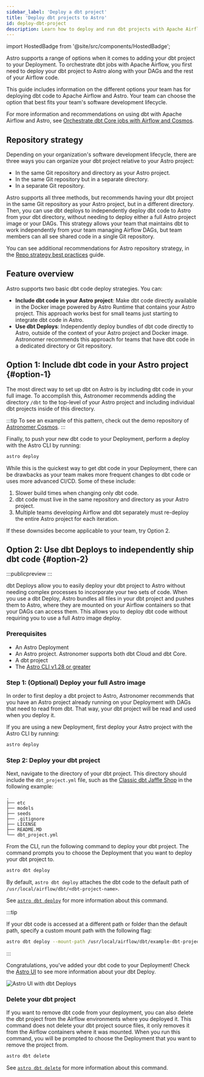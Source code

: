 ```yaml
---
sidebar_label: 'Deploy a dbt project'
title: 'Deploy dbt projects to Astro'
id: deploy-dbt-project
description: Learn how to deploy and run dbt projects with Apache Airflow on Astro.
---
```


import HostedBadge from '@site/src/components/HostedBadge';

<HostedBadge/>

Astro supports a range of options when it comes to adding your dbt project to your Deployment. To orchestrate dbt jobs with Apache Airflow, you first need to deploy your dbt project to Astro along with your DAGs and the rest of your Airflow code.

This guide includes information on the different options your team has for deploying dbt code to Apache Airflow and Astro. Your team can choose the option that best fits your team's software development lifecycle.

For more information and recommendations on using dbt with Apache Airflow and Astro, see [Orchestrate dbt Core jobs with Airflow and Cosmos](https://www.astronomer.io/docs/learn/airflow-dbt).

## Repository strategy

Depending on your organization's software development lifecycle, there are three ways you can organize your dbt project relative to your Astro project:

- In the same Git repository and directory as your Astro project.
- In the same Git repository but in a separate directory.
- In a separate Git repository.

Astro supports all three methods, but recommends having your dbt project in the same Git repository as your Astro project, but in a different directory. Then, you can use dbt deploys to independently deploy dbt code to Astro from your dbt directory, without needing to deploy either a full Astro project image or your DAGs. This strategy allows your team that maintains dbt to work independently from your team managing Airflow DAGs, but team members can all see shared code in a single Git repository.

You can see additional recommendations for Astro repository strategy, in the [Repo strategy best practices](https://www.astronomer.io/docs/astro/best-practices/repo-structure) guide.

## Feature overview

Astro supports two basic dbt code deploy strategies. You can:

- **Include dbt code in your Astro project**: Make dbt code directly available in the Docker image powered by Astro Runtime that contains your Astro project. This approach works best for small teams just starting to integrate dbt code in Astro.
- **Use dbt Deploys**: Independently deploy bundles of dbt code directly to Astro, outside of the context of your Astro project and Docker image. Astronomer recommends this approach for teams that have dbt code in a dedicated directory or Git repository.

## Option 1: Include dbt code in your Astro project {#option-1}

The most direct way to set up dbt on Astro is by including dbt code in your full image. To accomplish this, Astronomer recommends adding the directory `/dbt` to the top-level of your Astro project and including individual dbt projects inside of this directory.

:::tip
To see an example of this pattern, check out the demo repository of [Astronomer Cosmos](https://github.com/astronomer/cosmos-demo).
:::

Finally, to push your new dbt code to your Deployment, perform a deploy with the Astro CLI by running:

```bash
astro deploy
```

While this is the quickest way to get dbt code in your Deployment, there can be drawbacks as your team makes more frequent changes to dbt code or uses more advanced CI/CD. Some of these include:

1. Slower build times when changing only dbt code.
2. dbt code must live in the same repository and directory as your Astro project.
3. Multiple teams developing Airflow and dbt separately must re-deploy the entire Astro project for each iteration.

If these downsides become applicable to your team, try Option 2.

## Option 2: Use dbt Deploys to independently ship dbt code {#option-2}

:::publicpreview
:::

dbt Deploys allow you to easily deploy your dbt project to Astro without needing complex processes to incorporate your two sets of code. When you use a dbt Deploy, Astro bundles all files in your dbt project and pushes them to Astro, where they are mounted on your Airflow containers so that your DAGs can access them. This allows you to deploy dbt code without requiring you to use a full Astro image deploy.

### Prerequisites

- An Astro Deployment
- An Astro project. Astronomer supports both dbt Cloud and dbt Core.
- A dbt project
- The [Astro CLI v1.28 or greater](https://www.astronomer.io/docs/astro/cli/install-cli)

### Step 1: (Optional) Deploy your full Astro image

In order to first deploy a dbt project to Astro, Astronomer recommends that you have an Astro project already running on your Deployment with DAGs that need to read from dbt. That way, your dbt project will be read and used when you deploy it.

If you are using a new Deployment, first deploy your Astro project with the Astro CLI by running:

```bash
astro deploy
```

### Step 2: Deploy your dbt project

Next, navigate to the directory of your dbt project. This directory should include the `dbt_project.yml` file, such as the [Classic dbt Jaffle Shop](https://github.com/dbt-labs/jaffle-shop-classic?tab=readme-ov-file) in the following example:

```text
.
├── etc
├── models
├── seeds
├── .gitignore
├── LICENSE
├── README.MD
└── dbt_project.yml
```

From the CLI, run the following command to deploy your dbt project. The command prompts you to choose the Deployment that you want to deploy your dbt project to.

```bash
astro dbt deploy
```

By default, `astro dbt deploy` attaches the dbt code to the default path of `/usr/local/airflow/dbt/<dbt-project-name>`.

See [`astro dbt deploy`](https://www.astronomer.io/docs/astro/cli/astro-dbt-deploy) for more information about this command.

:::tip

If your dbt code is accessed at a different path or folder than the default path, specify a custom mount path with the following flag:

```bash
astro dbt deploy --mount-path /usr/local/airflow/dbt/example-dbt-project
```

:::

Congratulations, you've added your dbt code to your Deployment! Check the [Astro UI](https://cloud.astronomer.io/) to see more information about your dbt Deploy.

![Astro UI with dbt Deploys](/img/docs/dbt-deploy-example.png)

### Delete your dbt project

If you want to remove dbt code from your deployment, you can also delete the dbt project from the Airflow environments where you deployed it. This command does not delete your dbt project source files, it only removes it from the Airflow containers where it was mounted. When you run this command, you will be prompted to choose the Deployment that you want to remove the project from.

```bash
astro dbt delete
```

See [`astro dbt delete`](https://www.astronomer.io/docs/astro/cli/astro-dbt-delete) for more information about this command.
